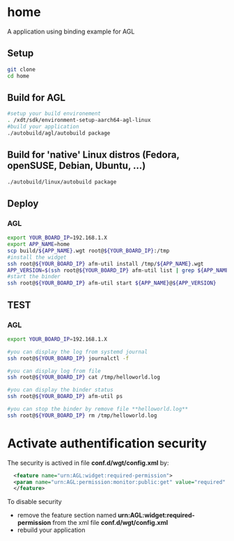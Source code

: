 # home

A application using binding example for AGL

## Setup 

```bash
git clone 
cd home
```

## Build  for AGL

```bash
#setup your build environement
. /xdt/sdk/environment-setup-aarch64-agl-linux
#build your application
./autobuild/agl/autobuild package
```

## Build for 'native' Linux distros (Fedora, openSUSE, Debian, Ubuntu, ...)

```bash
./autobuild/linux/autobuild package
```

## Deploy

### AGL

```bash
export YOUR_BOARD_IP=192.168.1.X
export APP_NAME=home
scp build/${APP_NAME}.wgt root@${YOUR_BOARD_IP}:/tmp
#install the widget
ssh root@${YOUR_BOARD_IP} afm-util install /tmp/${APP_NAME}.wgt
APP_VERSION=$(ssh root@${YOUR_BOARD_IP} afm-util list | grep ${APP_NAME}@ | cut -d"\"" -f4| cut -d"@" -f2)
#start the binder
ssh root@${YOUR_BOARD_IP} afm-util start ${APP_NAME}@${APP_VERSION}
```

## TEST

### AGL

```bash
export YOUR_BOARD_IP=192.168.1.X

#you can display the log from systemd journal
ssh root@${YOUR_BOARD_IP} journalctl -f

#you can display log from file
ssh root@${YOUR_BOARD_IP} cat /tmp/helloworld.log

#you can display the binder status
ssh root@${YOUR_BOARD_IP} afm-util ps

#you can stop the binder by remove file **helloworld.log**
ssh root@${YOUR_BOARD_IP} rm /tmp/helloworld.log
```

# Activate authentification security

The security is actived in file **conf.d/wgt/config.xml** by:

```xml
  <feature name="urn:AGL:widget:required-permission">
  <param name="urn:AGL:permission:monitor:public:get" value="required" />
  </feature>
```

To disable security

* remove the feature section named **urn:AGL:widget:required-permission** from the xml file **conf.d/wgt/config.xml**
* rebuild your application
